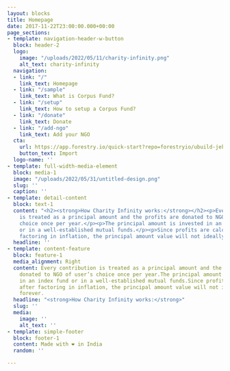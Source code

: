 ```yaml
---
layout: blocks
title: Homepage
date: 2017-11-22T23:00:00.000+00:00
page_sections:
- template: navigation-header-w-button
  block: header-2
  logo:
    image: "/uploads/2022/05/11/charity-infinity.png"
    alt_text: charity-infinity
  navigation:
  - link: "/"
    link_text: Homepage
  - link: "/sample"
    link_text: What is Corpus Fund?
  - link: "/setup"
    link_text: How to setup a Corpus Fund?
  - link: "/donate"
    link_text: Donate
  - link: "/add-ngo"
    link_text: Add your NGO
  cta:
    url: https://app.forestry.io/quick-start?repo=forestryio/ubuild-jekyll&provider=github&engine=jekyll
    button_text: Import
  logo-name: ''
- template: full-width-media-element
  block: media-1
  image: "/uploads/2022/05/31/untitled-design.png"
  slug: ''
  caption: ''
- template: detail-content
  block: text-1
  content: "<h2><strong>How Charity Infinity works:</strong></h2><p>Every contribution
    is treated as a principal amount and the profits are donated to NGO of user’s
    choice once per year.​</p><p>The principal amount is invested in an index fund
    or in a well-established mutual funds.​</p><p>Since profits are calculated after
    factoring in inflation, the principal amount value will not ideally diminish forever.</p>"
  headline: ''
- template: content-feature
  block: feature-1
  media_alignment: Right
  content: Every contribution is treated as a principal amount and the profits are
    donated to NGO of user’s choice once per year.​The principal amount is invested
    in an index fund or in a well-established mutual funds.​Since profits are calculated
    after factoring in inflation, the principal amount value will not ideally diminish
    forever.
  headline: "<strong>How Charity Infinity works:</strong>"
  slug: ''
  media:
    image: ''
    alt_text: ''
- template: simple-footer
  block: footer-1
  content: Made with ❤︎ in India
  random: ''

---
```

